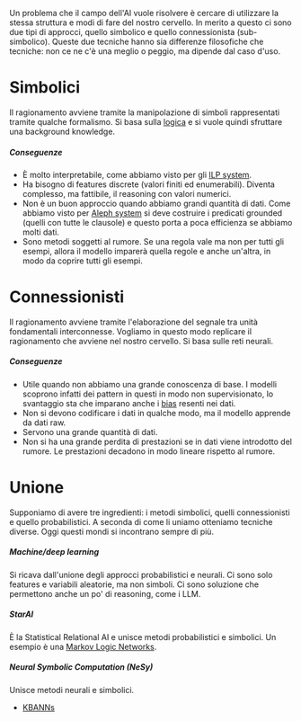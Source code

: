 Un problema che il campo dell'AI vuole risolvere è cercare di utilizzare la stessa struttura e modi di fare del nostro cervello. In merito a questo ci sono due tipi di approcci, quello simbolico e quello connessionista (sub-simbolico). Queste due tecniche hanno sia differenze filosofiche che tecniche: non ce ne c'è una meglio o peggio, ma dipende dal caso d'uso.
# Simbolici
Il ragionamento avviene tramite la manipolazione di simboli rappresentati tramite qualche formalismo.
Si basa sulla [logica](XAI/ILP/Programmazione%20logica.md) e si vuole quindi sfruttare una background knowledge.
##### Conseguenze
- È molto interpretabile, come abbiamo visto per gli [ILP system](XAI/ILP/ILP%20system.md).
- Ha bisogno di features discrete (valori finiti ed enumerabili). Diventa complesso, ma fattibile, il reasoning con valori numerici.
- Non è un buon approccio quando abbiamo grandi quantità di dati. Come abbiamo visto per [Aleph system](XAI/ILP/ILP%20system.md#Aleph%20system) si deve costruire i predicati grounded (quelli con tutte le clausole) e questo porta a poca efficienza se abbiamo molti dati.
- Sono metodi soggetti al rumore. Se una regola vale ma non per tutti gli esempi, allora il modello imparerà quella regole e anche un'altra, in modo da coprire tutti gli esempi.
# Connessionisti
Il ragionamento avviene tramite l'elaborazione del segnale tra unità fondamentali interconnesse. Vogliamo in questo modo replicare il ragionamento che avviene nel nostro cervello.
Si basa sulle reti neurali.
##### Conseguenze
- Utile quando non abbiamo una grande conoscenza di base. I modelli scoprono infatti dei pattern in questi in modo non supervisionato, lo svantaggio sta che imparano anche i [bias](XAI/Bias.md) resenti nei dati.
- Non si devono codificare i dati in qualche modo, ma il modello apprende da dati raw.
- Servono una grande quantità di dati.
- Non si ha una grande perdita di prestazioni se in dati viene introdotto del rumore. Le prestazioni decadono in modo lineare rispetto al rumore.
# Unione
Supponiamo di avere tre ingredienti: i metodi simbolici, quelli connessionisti e quello probabilistici. A seconda di come li uniamo otteniamo tecniche diverse.
Oggi questi mondi si incontrano sempre di più.
##### Machine/deep learning
Si ricava dall'unione degli approcci probabilistici e neurali. Ci sono solo features e variabili aleatorie, ma non simboli.
Ci sono soluzione che permettono anche un po' di reasoning, come i LLM.
##### StarAI
È la Statistical Relational AI e unisce metodi probabilistici e simbolici.
Un esempio è una [Markov Logic Networks](regio/Approcci%20neuro-simbolici/Markov%20Logic%20Networks.md).
##### Neural Symbolic Computation (NeSy)
Unisce metodi neurali e simbolici.
- [KBANNs](regio/Approcci%20neuro-simbolici/KBANNs.md)